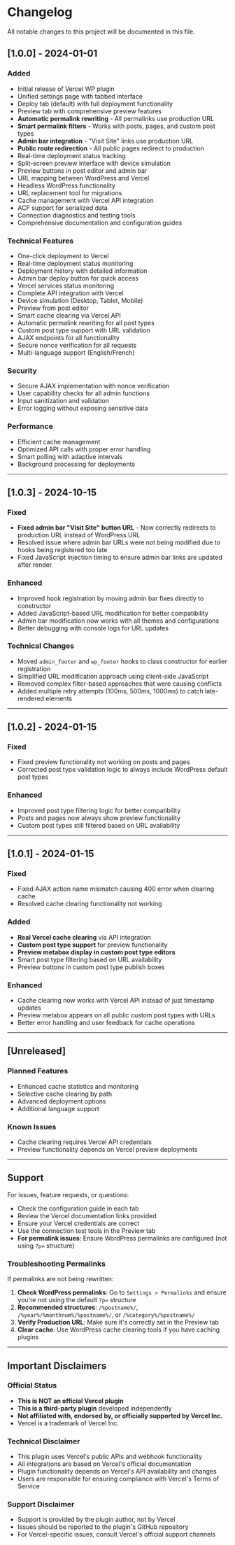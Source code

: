 # Changelog

All notable changes to this project will be documented in this file.

## [1.0.0] - 2024-01-01

### Added

- Initial release of Vercel WP plugin
- Unified settings page with tabbed interface
- Deploy tab (default) with full deployment functionality
- Preview tab with comprehensive preview features
- **Automatic permalink rewriting** - All permalinks use production URL
- **Smart permalink filters** - Works with posts, pages, and custom post types
- **Admin bar integration** - "Visit Site" links use production URL
- **Public route redirection** - All public pages redirect to production
- Real-time deployment status tracking
- Split-screen preview interface with device simulation
- Preview buttons in post editor and admin bar
- URL mapping between WordPress and Vercel
- Headless WordPress functionality
- URL replacement tool for migrations
- Cache management with Vercel API integration
- ACF support for serialized data
- Connection diagnostics and testing tools
- Comprehensive documentation and configuration guides

### Technical Features

- One-click deployment to Vercel
- Real-time deployment status monitoring
- Deployment history with detailed information
- Admin bar deploy button for quick access
- Vercel services status monitoring
- Complete API integration with Vercel
- Device simulation (Desktop, Tablet, Mobile)
- Preview from post editor
- Smart cache clearing via Vercel API
- Automatic permalink rewriting for all post types
- Custom post type support with URL validation
- AJAX endpoints for all functionality
- Secure nonce verification for all requests
- Multi-language support (English/French)

### Security

- Secure AJAX implementation with nonce verification
- User capability checks for all admin functions
- Input sanitization and validation
- Error logging without exposing sensitive data

### Performance

- Efficient cache management
- Optimized API calls with proper error handling
- Smart polling with adaptive intervals
- Background processing for deployments

---

## [1.0.3] - 2024-10-15

### Fixed

- **Fixed admin bar "Visit Site" button URL** - Now correctly redirects to production URL instead of WordPress URL
- Resolved issue where admin bar URLs were not being modified due to hooks being registered too late
- Fixed JavaScript injection timing to ensure admin bar links are updated after render

### Enhanced

- Improved hook registration by moving admin bar fixes directly to constructor
- Added JavaScript-based URL modification for better compatibility
- Admin bar modification now works with all themes and configurations
- Better debugging with console logs for URL updates

### Technical Changes

- Moved `admin_footer` and `wp_footer` hooks to class constructor for earlier registration
- Simplified URL modification approach using client-side JavaScript
- Removed complex filter-based approaches that were causing conflicts
- Added multiple retry attempts (100ms, 500ms, 1000ms) to catch late-rendered elements

---

## [1.0.2] - 2024-01-15

### Fixed

- Fixed preview functionality not working on posts and pages
- Corrected post type validation logic to always include WordPress default post types

### Enhanced

- Improved post type filtering logic for better compatibility
- Posts and pages now always show preview functionality
- Custom post types still filtered based on URL availability

---

## [1.0.1] - 2024-01-15

### Fixed

- Fixed AJAX action name mismatch causing 400 error when clearing cache
- Resolved cache clearing functionality not working

### Added

- **Real Vercel cache clearing** via API integration
- **Custom post type support** for preview functionality
- **Preview metabox display in custom post type editors**
- Smart post type filtering based on URL availability
- Preview buttons in custom post type publish boxes

### Enhanced

- Cache clearing now works with Vercel API instead of just timestamp updates
- Preview metabox appears on all public custom post types with URLs
- Better error handling and user feedback for cache operations

---

## [Unreleased]

### Planned Features

- Enhanced cache statistics and monitoring
- Selective cache clearing by path
- Advanced deployment options
- Additional language support

### Known Issues

- Cache clearing requires Vercel API credentials
- Preview functionality depends on Vercel preview deployments

---

## Support

For issues, feature requests, or questions:

- Check the configuration guide in each tab
- Review the Vercel documentation links provided
- Ensure your Vercel credentials are correct
- Use the connection test tools in the Preview tab
- **For permalink issues**: Ensure WordPress permalinks are configured (not using `?p=` structure)

### Troubleshooting Permalinks

If permalinks are not being rewritten:

1. **Check WordPress permalinks**: Go to `Settings > Permalinks` and ensure you're not using the default `?p=` structure
2. **Recommended structures**: `/%postname%/`, `/%year%/%monthnum%/%postname%/`, or `/%category%/%postname%/`
3. **Verify Production URL**: Make sure it's correctly set in the Preview tab
4. **Clear cache**: Use WordPress cache clearing tools if you have caching plugins

---

## Important Disclaimers

### Official Status

- **This is NOT an official Vercel plugin**
- **This is a third-party plugin** developed independently
- **Not affiliated with, endorsed by, or officially supported by Vercel Inc.**
- Vercel is a trademark of Vercel Inc.

### Technical Disclaimer

- This plugin uses Vercel's public APIs and webhook functionality
- All integrations are based on Vercel's official documentation
- Plugin functionality depends on Vercel's API availability and changes
- Users are responsible for ensuring compliance with Vercel's Terms of Service

### Support Disclaimer

- Support is provided by the plugin author, not by Vercel
- Issues should be reported to the plugin's GitHub repository
- For Vercel-specific issues, consult Vercel's official support channels
